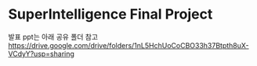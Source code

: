 # SuperIntelligence Final Project

발표 ppt는 아래 공유 폴더 참고
https://drive.google.com/drive/folders/1nL5HchUoCoCBO33h37Btpth8uX-VCdyY?usp=sharing
